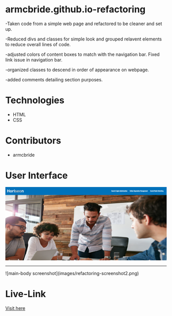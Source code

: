 # armcbride.github.io-refactoring

-Taken code from a simple web page and refactored to be cleaner and set up.

-Reduced divs and classes for simple look and grouped relavent elements to reduce overall lines of code.

-adjusted colors of content boxes to match with the navigation bar. Fixed link issue in navigation bar.

-organized classes to descend in order of appearance on webpage.

-added comments detailing section purposes.


# Technologies
- HTML
- CSS

# Contributors
- armcbride

# User Interface 
![front-page screenshot](images/refactoring-screenshot1.png)
<hr>
![main-body screenshot](images/refactoring-screenshot2.png)

# Live-Link
<a href="https://armcbride.github.io/armcbride.github.io-refactoring/"> Visit here</a>

